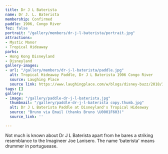 ```yaml
---
title: Dr J L Baterista
name: Dr J. L. Baterista
membership: Confirmed
paddle: 1906, Congo River
fez: false
portrait: "/gallery/members/dr-j-l-baterista/portrait.jpg"
attractions:
- Mystic Manor
- Tropical Hideaway
parks:
- Hong Kong Disneyland
- Disneyland
gallery-images:
- url: "/gallery/members/dr-j-l-baterista/paddle.jpg"
  alt: Tropical Hideaway Paddle, Dr J L Baterista 1906 Congo River
  source: Laughing Place
  source link: https://www.laughingplace.com/w/blogs/disney-buzz/2018/12/19/imagineer-says-disneylands-tropical-hideaway-contains-clues-for-future-attractions/
tags: []
gallery:
- image: "/gallery/paddle-dr-j-l-baterista.jpg"
  thumbnail: "/gallery/paddle-dr-j-l-baterista copy.thumb.jpg"
  alt: Dr J L Baterista Paddle at Disneyland's Tropical Hideaway
  source: "Bruno via Email (thanks Bruno \U0001F603)"
  source_link: ''

---
```

Not much is known about Dr J L Baterista apart from he bares a striking resemblance to the Imagineer Joe Lanisero. The name 'baterista' means drummer in portuguease.